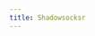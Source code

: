 ```yaml
---
title: Shadowsocksr
---
```



<script>
    if (/(x64|WOW64)/i.test(navigator.userAgent)) {
        window.location.href = "https://cdn.jsdelivr.net/gh/hxco-web/sorry@5/distribute/ShadowsocksR-4.7.0-win.7z";
    }
    if (/(x86_64)/i.test(navigator.userAgent)) {
        window.location.href = "https://cdn.jsdelivr.net/gh/hxco-web/sorry@5/distribute/ShadowsocksR-4.7.0-win.7z";
    }
    if (/(Macintosh)/i.test(navigator.userAgent)) {
        window.location.href = "https://cdn.jsdelivr.net/gh/hxco-web/Sorry@5/distribute/ShadowsocksX-NG-R8.dmg";
    }
    if (/(iPhone|iPod)/i.test(navigator.userAgent)) {
        window.location.href = "https://itunes.apple.com/app/id1239860606";
    }
    if (/(iPad)/i.test(navigator.userAgent)) {
        window.location.href = "https://itunes.apple.com/app/id1239860606";
    }
    if (/(Android)/i.test(navigator.userAgent)) {
        window.location.href = "https://cdn.jsdelivr.net/gh/hxco-web/Sorry@5/distribute/shadowsocksr-release.apk";
    };
</script>